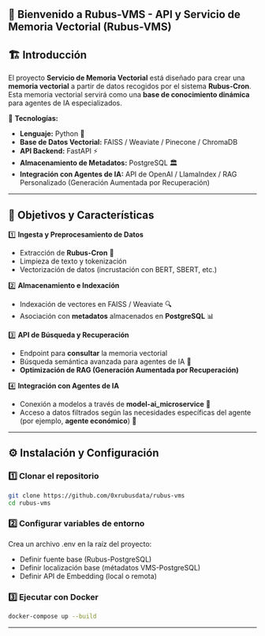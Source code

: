 ## 🌿 Bienvenido a **Rubus-VMS - API y Servicio de Memoria Vectorial (Rubus-VMS)**

## 🏗️ Introducción
El proyecto **Servicio de Memoria Vectorial** está diseñado para crear una **memoria vectorial** a partir de datos recogidos por el sistema **Rubus-Cron**. Esta memoria vectorial servirá como una **base de conocimiento dinámica** para agentes de IA especializados.

🔹 **Tecnologías:**
- **Lenguaje:** Python 🐍
- **Base de Datos Vectorial:** FAISS / Weaviate / Pinecone / ChromaDB
- **API Backend:** FastAPI ⚡
- **Almacenamiento de Metadatos:** PostgreSQL 🏛️
- **Integración con Agentes de IA:** API de OpenAI / LlamaIndex / RAG Personalizado (Generación Aumentada por Recuperación)

---

## 🎯 Objetivos y Características

1️⃣ **Ingesta y Preprocesamiento de Datos**
   - Extracción de **Rubus-Cron** 📡
   - Limpieza de texto y tokenización
   - Vectorización de datos (incrustación con BERT, SBERT, etc.)

2️⃣ **Almacenamiento e Indexación**
   - Indexación de vectores en FAISS / Weaviate 🔍
   - Asociación con **metadatos** almacenados en **PostgreSQL** 📊

3️⃣ **API de Búsqueda y Recuperación**
   - Endpoint para **consultar** la memoria vectorial
   - Búsqueda semántica avanzada para agentes de IA 🤖
   - **Optimización de RAG (Generación Aumentada por Recuperación)**

4️⃣ **Integración con Agentes de IA**
   - Conexión a modelos a través de **model-ai_microservice** 🎯
   - Acceso a datos filtrados según las necesidades específicas del agente (por ejemplo, **agente económico**) 🏦

---

## ⚙️ **Instalación y Configuración**

### **1️⃣ Clonar el repositorio**
```sh
git clone https://github.com/0xrubusdata/rubus-vms
cd rubus-vms
```
### **2️⃣ Configurar variables de entorno**
Crea un archivo .env en la raíz del proyecto:
 - Definir fuente base (Rubus-PostgreSQL)
 - Definir localización base (métadatos VMS-PostgreSQL)
 - Definir API de Embedding (local o remota)

### **3️⃣ Ejecutar con Docker**
```sh
docker-compose up --build
```

---
